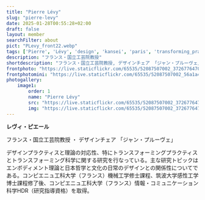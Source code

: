 ```yaml
---
title: "Pierre Lévy"
slug: "pierre-levy"
date: 2025-01-28T00:55:28+02:00
draft: false
layout: member
searchFilter: about
pict: "PLevy_front22.webp"
tags: ['Pierre', 'Lévy', 'design', 'kansei', 'paris', 'transforming_practices']
description: "フランス・国立工芸院教授"
shortdescription: "フランス・国立工芸院教授, デザインチェア 「ジャン・プルーヴェ」"
frontphoto: "https://live.staticflickr.com/65535/52087507002_3726776470_o.jpg"
frontphotomini: "https://live.staticflickr.com/65535/52087507002_56a1a447a0.jpg"
photogallery:
    image1:
        order: 1
        name: "Pierre Lévy"
        src: "https://live.staticflickr.com/65535/52087507002_3726776470_o.jpg"
        img: "https://live.staticflickr.com/65535/52087507002_3726776470_o.jpg"
---
```


**レヴィ・ピエール**

フランス・国立工芸院教授 ・ デザインチェア 「ジャン・プルーヴェ」

デザインプラクティスと理論の対応性、特にトランスフォーミングプラクティスとトランスフォーミング科学に関する研究を行なっている。主な研究トピックはエンボディメント理論と日本哲学と文化の日常のデザインとの関係性についてである。コンピエニュ工科大学（フランス）機械工学修士課程、筑波大学感性工学博士課程修了後、コンピエニュ工科大学（フランス）情報・コミュニケーション科学HDR（研究指導資格）を取得。